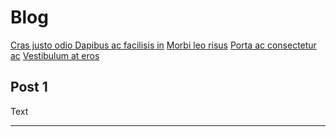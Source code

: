 <h1>Blog</h1>

<div class="row-fluid">
<div class="list-group">
  <a href="#" class="list-group-item active">
    Cras justo odio
  </a>
  <a href="#" class="list-group-item">Dapibus ac facilisis in</a>
  <a href="#" class="list-group-item">Morbi leo risus</a>
  <a href="#" class="list-group-item">Porta ac consectetur ac</a>
  <a href="#" class="list-group-item">Vestibulum at eros</a>
</div>
	<div class="span9">
		<h2>Post 1</h4>
		<p>Text</p>
	</div>
</div>

<hr/>